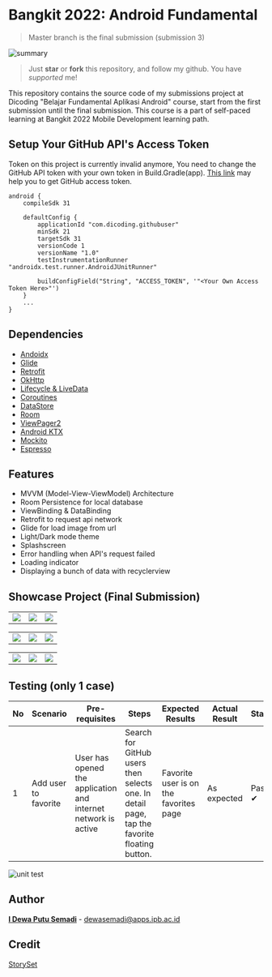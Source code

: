 
# Bangkit 2022: Android Fundamental
> Master branch is the final submission (submission 3)

![summary](https://user-images.githubusercontent.com/66185022/161162665-2d33e5a8-33cd-4cc8-b877-94a038b52e78.png)
> Just  **star** or  **fork** this repository, and follow my github. You have *supported* me!

This repository contains the source code of my submissions project at Dicoding "Belajar Fundamental Aplikasi Android" course, start from the first submission until the final submission. This course is a part of self-paced learning at Bangkit 2022 Mobile Development learning path.

## Setup Your GitHub API's Access Token

Token on this project is currently invalid anymore, You need to change the GitHub API token with your own token in Build.Gradle(app). [This link](https://docs.github.com/en/authentication/keeping-your-account-and-data-secure/creating-a-personal-access-token) may help you to get GitHub access token.

```
android {
    compileSdk 31
    
    defaultConfig {
        applicationId "com.dicoding.githubuser"
        minSdk 21
        targetSdk 31
        versionCode 1
        versionName "1.0"
        testInstrumentationRunner "androidx.test.runner.AndroidJUnitRunner"

        buildConfigField("String", "ACCESS_TOKEN", '"<Your Own Access Token Here>"')
    }
    ...
}
```
    
    
## Dependencies

- [Andoidx](https://mvnrepository.com/artifact/androidx)
- [Glide](https://github.com/bumptech/glide)
- [Retrofit](https://square.github.io/retrofit/)
- [OkHttp](https://square.github.io/okhttp/)
- [Lifecycle & LiveData](https://developer.android.com/jetpack/androidx/releases/lifecycle)
- [Coroutines](https://developer.android.com/kotlin/coroutines)
- [DataStore](https://developer.android.com/jetpack/androidx/releases/datastore)
- [Room](https://developer.android.com/jetpack/androidx/releases/room)
- [ViewPager2](https://developer.android.com/jetpack/androidx/releases/viewpager2)
- [Android KTX](https://developer.android.com/kotlin/ktx)
- [Mockito](https://site.mockito.org/)
- [Espresso](https://developer.android.com/training/testing/espresso/setup)

## Features

- MVVM (Model-View-ViewModel) Architecture
- Room Persistence for local database
- ViewBinding & DataBinding
- Retrofit to request api network
- Glide for load image from url
- Light/Dark mode theme
- Splashscreen
- Error handling when API's request failed
- Loading indicator
- Displaying a bunch of data with recyclerview

## Showcase Project (Final Submission)
<table>
  <tr>
    <td valign="top"><img src="https://user-images.githubusercontent.com/66185022/161167506-8cc27492-8f02-4563-b451-978618421b81.jpg"/></td>
    <td valign="top"><img src="https://user-images.githubusercontent.com/66185022/161167597-57b00846-16d1-4c11-9a3b-03b1f80633ca.jpg"/></td>
    <td valign="top"><img src="https://user-images.githubusercontent.com/66185022/161167660-c524a9ba-26e9-4721-9c58-cca6c329635c.jpg"/></td>
  </tr>
</table>

<table>
  <tr>
    <td valign="top"><img src="https://user-images.githubusercontent.com/66185022/161167718-52cef2d1-0baf-44ab-ae16-0c7a2e48eb61.jpg"/></td>
    <td valign="top"><img src="https://user-images.githubusercontent.com/66185022/161167766-f4885cdf-57e1-4de2-bcc0-c1343241ba85.jpg"/></td>
    <td valign="top"><img src="https://user-images.githubusercontent.com/66185022/161167802-4cbc8ef1-6f13-424a-9c13-6825849083b3.jpg"/></td>
  </tr>
</table>

<table>
  <tr>
    <td valign="top"><img src="https://user-images.githubusercontent.com/66185022/161167888-7db13155-e19e-4102-a77b-0a111beb276d.jpg"/></td>
    <td valign="top"><img src="https://user-images.githubusercontent.com/66185022/161167913-bd331b01-9a9d-4006-afb7-f04fc384bae7.jpg"/></td>
    <td valign="top"><img src="https://user-images.githubusercontent.com/66185022/161168297-f86ae876-f25a-41aa-8a30-4c5a5d4f2048.jpg"/></td>
  </tr>
</table>


## Testing (only 1 case)

| No  | Scenario                                                                                                     | Pre-requisites             | Steps                                                                                                               | Expected Results                    | Actual Result | Status |
| --- | ------------------------------------------------------------------------------------------------------------ | -------------------------- | ------------------------------------------------------------------------------------------------------------------- | ----------------------------------- | ------------- | ------ |
| 1   | Add user to favorite                                                                     | User has opened the application and internet network is active | Search for GitHub users then selects one. In detail page, tap the favorite floating button.                       | Favorite user is on the favorites page               | As expected   | Pass ✔ |

![unit test](https://user-images.githubusercontent.com/66185022/161169684-e8129df8-cdb1-4b9d-a2f6-3b276d7c625f.png)

## Author
[**I Dewa Putu Semadi**](https://www.linkedin.com/in/dewasemadi/) - dewasemadi@apps.ipb.ac.id
## Credit
[StorySet](https://storyset.com/)
